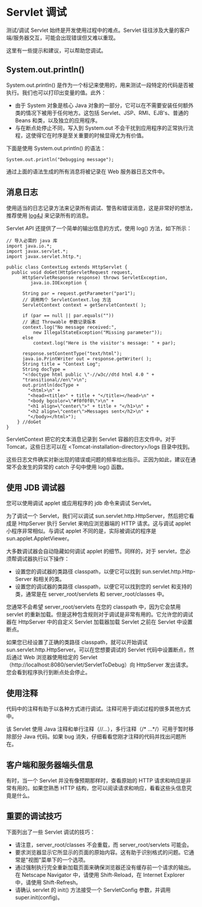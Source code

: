 
# Servlet 调试

测试/调试 Servlet 始终是开发使用过程中的难点。Servlet 往往涉及大量的客户端/服务器交互，可能会出现错误但又难以重现。

这里有一些提示和建议，可以帮助您调试。

## System.out.println()

System.out.println() 是作为一个标记来使用的，用来测试一段特定的代码是否被执行。我们也可以打印出变量的值。此外：

*   由于 System 对象是核心 Java 对象的一部分，它可以在不需要安装任何额外类的情况下被用于任何地方。这包括 Servlet、JSP、RMI、EJB's、普通的 Beans 和类，以及独立的应用程序。
*   与在断点处停止不同，写入到 System.out 不会干扰到应用程序的正常执行流程，这使得它在时序是至关重要的时候显得尤为有价值。

下面是使用 System.out.println() 的语法：

```
System.out.println("Debugging message");

```

通过上面的语法生成的所有消息将被记录在 Web 服务器日志文件中。

## 消息日志

使用适当的日志记录方法来记录所有调试、警告和错误消息，这是非常好的想法，推荐使用 [log4J](/log4j/index.htm) 来记录所有的消息。

Servlet API 还提供了一个简单的输出信息的方式，使用 log() 方法，如下所示：

```
// 导入必需的 java 库
import java.io.*;
import javax.servlet.*;
import javax.servlet.http.*;

public class ContextLog extends HttpServlet {
  public void doGet(HttpServletRequest request, 
      HttpServletResponse response) throws ServletException,
         java.io.IOException {

      String par = request.getParameter("par1");
      // 调用两个 ServletContext.log 方法
      ServletContext context = getServletContext( );

      if (par == null || par.equals(""))
      // 通过 Throwable 参数记录版本
      context.log("No message received:",
          new IllegalStateException("Missing parameter"));
      else
          context.log("Here is the visitor's message: " + par);

      response.setContentType("text/html");
      java.io.PrintWriter out = response.getWriter( );
      String title = "Context Log";
      String docType =
      "<!doctype html public \"-//w3c//dtd html 4.0 " +
      "transitional//en\">\n";
      out.println(docType +
        "<html>\n" +
        "<head><title>" + title + "</title></head>\n" +
        "<body bgcolor=\"#f0f0f0\">\n" +
        "<h1 align=\"center\">" + title + "</h1>\n" +
        "<h2 align=\"center\">Messages sent</h2>\n" +
        "</body></html>");
    } //doGet
}

```

ServletContext 把它的文本消息记录到 Servlet 容器的日志文件中。对于 Tomcat，这些日志可以在 &lt;Tomcat-installation-directory&gt;/logs 目录中找到。

这些日志文件确实对新出现的错误或问题的频率给出指示。正因为如此，建议在通常不会发生的异常的 catch 子句中使用 log() 函数。

## 使用 JDB 调试器

您可以使用调试 applet 或应用程序的 jdb 命令来调试 Servlet。

为了调试一个 Servlet，我们可以调试 sun.servlet.http.HttpServer，然后把它看成是 HttpServer 执行 Servlet 来响应浏览器端的 HTTP 请求。这与调试 applet 小程序非常相似。与调试 applet 不同的是，实际被调试的程序是 sun.applet.AppletViewer。

大多数调试器会自动隐藏如何调试 applet 的细节。同样的，对于 servlet，您必须帮调试器执行以下操作：

*   设置您的调试器的类路径 classpath，以便它可以找到 sun.servlet.http.Http-Server 和相关的类。
*   设置您的调试器的类路径 classpath，以便它可以找到您的 servlet 和支持的类，通常是在 server_root/servlets 和 server_root/classes 中。

您通常不会希望 server_root/servlets 在您的 classpath 中，因为它会禁用 servlet 的重新加载。但是这种包含规则对于调试是非常有用的。它允许您的调试器在 HttpServer 中的自定义 Servlet 加载器加载 Servlet 之前在 Servlet 中设置断点。

如果您已经设置了正确的类路径 classpath，就可以开始调试 sun.servlet.http.HttpServer。可以在您想要调试的 Servlet 代码中设置断点，然后通过 Web 浏览器使用给定的 Servlet（http://localhost:8080/servlet/ServletToDebug）向 HttpServer 发出请求。您会看到程序执行到断点处会停止。

## 使用注释

代码中的注释有助于以各种方式进行调试。注释可用于调试过程的很多其他方式中。

该 Servlet 使用 Java 注释和单行注释（//...），多行注释（/* ...*/）可用于暂时移除部分 Java 代码。如果 bug 消失，仔细看看您刚才注释的代码并找出问题所在。

## 客户端和服务器端头信息

有时，当一个 Servlet 并没有像预期那样时，查看原始的 HTTP 请求和响应是非常有用的。如果您熟悉 HTTP 结构，您可以阅读请求和响应，看看这些头信息究竟是什么。

## 重要的调试技巧

下面列出了一些 Servlet 调试的技巧：

*   请注意，server_root/classes 不会重载，而 server_root/servlets 可能会。
*   要求浏览器显示它所显示的页面的原始内容。这有助于识别格式的问题。它通常是"视图"菜单下的一个选项。
*   通过强制执行完全重新加载页面来确保浏览器还没有缓存前一个请求的输出。在 Netscape Navigator 中，请使用 Shift-Reload，在 Internet Explorer 中，请使用 Shift-Refresh。
*   请确认 servlet 的 init() 方法接受一个 ServletConfig 参数，并调用 super.init(config)。

